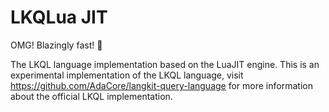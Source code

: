 # LKQLua JIT

OMG! Blazingly fast! 🚀

The LKQL language implementation based on the LuaJIT engine.
This is an experimental implementation of the LKQL language, visit
https://github.com/AdaCore/langkit-query-language for more information about
the official LKQL implementation.
